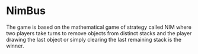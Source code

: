 # NimBus
The game is based on the mathematical game of strategy called NIM where two players take turns to remove objects from distinct stacks and the player drawing the last object or simply clearing the last remaining stack is the winner.
